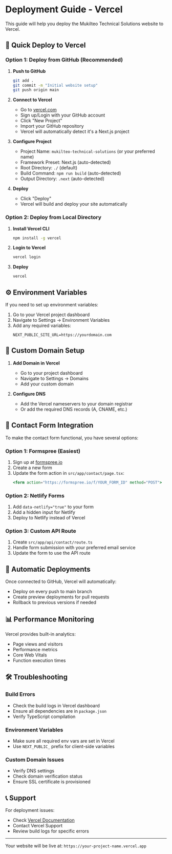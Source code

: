 # Deployment Guide - Vercel

This guide will help you deploy the Mukilteo Technical Solutions website to Vercel.

## 🚀 Quick Deploy to Vercel

### Option 1: Deploy from GitHub (Recommended)

1. **Push to GitHub**
   ```bash
   git add .
   git commit -m "Initial website setup"
   git push origin main
   ```

2. **Connect to Vercel**
   - Go to [vercel.com](https://vercel.com)
   - Sign up/Login with your GitHub account
   - Click "New Project"
   - Import your GitHub repository
   - Vercel will automatically detect it's a Next.js project

3. **Configure Project**
   - Project Name: `mukilteo-technical-solutions` (or your preferred name)
   - Framework Preset: Next.js (auto-detected)
   - Root Directory: `./` (default)
   - Build Command: `npm run build` (auto-detected)
   - Output Directory: `.next` (auto-detected)

4. **Deploy**
   - Click "Deploy"
   - Vercel will build and deploy your site automatically

### Option 2: Deploy from Local Directory

1. **Install Vercel CLI**
   ```bash
   npm install -g vercel
   ```

2. **Login to Vercel**
   ```bash
   vercel login
   ```

3. **Deploy**
   ```bash
   vercel
   ```

## ⚙️ Environment Variables

If you need to set up environment variables:

1. Go to your Vercel project dashboard
2. Navigate to Settings → Environment Variables
3. Add any required variables:
   ```
   NEXT_PUBLIC_SITE_URL=https://yourdomain.com
   ```

## 🔗 Custom Domain Setup

1. **Add Domain in Vercel**
   - Go to your project dashboard
   - Navigate to Settings → Domains
   - Add your custom domain

2. **Configure DNS**
   - Add the Vercel nameservers to your domain registrar
   - Or add the required DNS records (A, CNAME, etc.)

## 📧 Contact Form Integration

To make the contact form functional, you have several options:

### Option 1: Formspree (Easiest)
1. Sign up at [formspree.io](https://formspree.io)
2. Create a new form
3. Update the form action in `src/app/contact/page.tsx`:
   ```jsx
   <form action="https://formspree.io/f/YOUR_FORM_ID" method="POST">
   ```

### Option 2: Netlify Forms
1. Add `data-netlify="true"` to your form
2. Add a hidden input for Netlify
3. Deploy to Netlify instead of Vercel

### Option 3: Custom API Route
1. Create `src/app/api/contact/route.ts`
2. Handle form submission with your preferred email service
3. Update the form to use the API route

## 🔄 Automatic Deployments

Once connected to GitHub, Vercel will automatically:
- Deploy on every push to main branch
- Create preview deployments for pull requests
- Rollback to previous versions if needed

## 📊 Performance Monitoring

Vercel provides built-in analytics:
- Page views and visitors
- Performance metrics
- Core Web Vitals
- Function execution times

## 🛠️ Troubleshooting

### Build Errors
- Check the build logs in Vercel dashboard
- Ensure all dependencies are in `package.json`
- Verify TypeScript compilation

### Environment Variables
- Make sure all required env vars are set in Vercel
- Use `NEXT_PUBLIC_` prefix for client-side variables

### Custom Domain Issues
- Verify DNS settings
- Check domain verification status
- Ensure SSL certificate is provisioned

## 📞 Support

For deployment issues:
- Check [Vercel Documentation](https://vercel.com/docs)
- Contact Vercel Support
- Review build logs for specific errors

---

Your website will be live at: `https://your-project-name.vercel.app`
